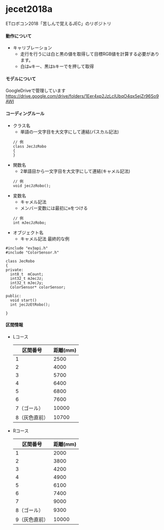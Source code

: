 jecet2018a
====
ETロボコン2018「苦しんで覚えるJEC」のリポジトリ

#### 動作について
  - キャリブレーション
    - 走行を行うには白と黒の値を取得して目標RGB値を計算する必要があります。
    - 白は`w`キー、黒は`b`キーでを押して取得

#### モデルについて
GoogleDriveで管理しています  https://drive.google.com/drive/folders/1Eer4xp2JzLclUbqO4qx5ejZr96So9AWI

#### コーディングルール
  - クラス名
    - 単語の一文字目を大文字にして連結(パスカル記法)
    ~~~~
    // 例
    class JecJzRobo
    {
    }
    ~~~~
  - 関数名
    - 2単語目から一文字目を大文字にして連結(キャメル記法)
    ~~~~
    // 例
    void jecJzRobo();
    ~~~~
  - 変数名
    - キャメル記法
    - メンバー変数には最初に`m`をつける
    ~~~~
    // 例
    int mJecJzRobo;
    ~~~~
  - オブジェクト名
    - キャメル記法
  最終的な例
  ~~~~
  #include "ev3api.h"
  #include "ColorSensor.h"

  class JecRobo
  {
  private:
    int8_t  mCount;
    int32_t mJecJz;
    int32_t mJecJy;
    ColorSensor* colorSensor;

  public:
    void start()
    int jecJzEtRobo();

  }
  ~~~~

#### 区間情報

  - Lコース

    |区間番号|距離(mm)|
    ----|----
    |1|2500|
    |2|4000|
    |3|5700|
    |4|6400|
    |5|6800|
    |6|7600|
    |7（ゴール）|10000|
    |8（灰色直前）|10700|


  - Rコース

    |区間番号|距離(mm)|
    ----|----
    |1|2000|
    |2|3800|
    |3|4200|
    |4|4900|
    |5|6100|
    |6|7400|
    |7|9000|
    |8（ゴール）|9300|
    |9（灰色直前）|10000|
